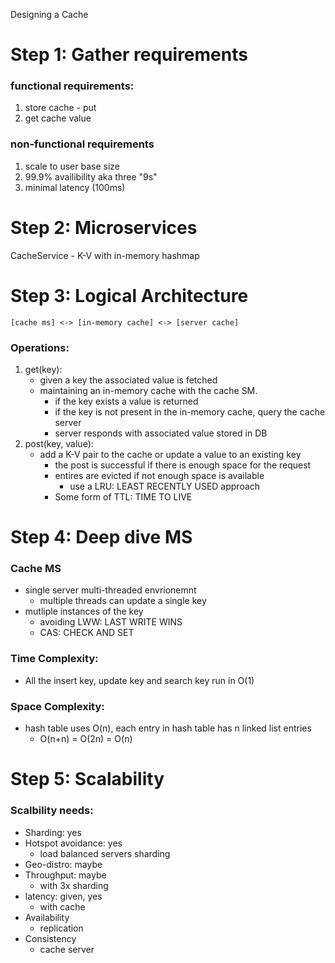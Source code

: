 Designing a Cache

# Step 1: Gather requirements

### functional requirements:
1. store cache - put
2. get cache value

### non-functional requirements
1. scale to user base size
2. 99.9% availibility aka three "9s"
3. minimal latency (100ms)


# Step 2: Microservices

CacheService - K-V with in-memory hashmap

# Step 3: Logical Architecture

```
[cache ms] <-> [in-memory cache] <-> [server cache]
```

### Operations:
1. get(key): 
	- given a key the associated value is fetched
	- maintaining an in-memory cache with the cache SM.
		- if the key exists a value is returned
		- if the key is not present in the in-memory cache, query the cache server
		- server responds with associated value stored in DB
2. post(key, value): 
	- add a K-V pair to the cache or update a value to an existing key
		- the post is successful if there is enough space for the request
		- entires are evicted if not enough space is available
			- use a LRU: LEAST RECENTLY USED approach
		- Some form of TTL: TIME TO LIVE

# Step 4: Deep dive MS 

### Cache MS

- single server multi-threaded envrionemnt
	- multiple threads can update a single key
- mutliple instances of the key
	- avoiding LWW: LAST WRITE WINS
	- CAS: CHECK AND SET

### Time Complexity:
- All the insert key, update key and search key run in O(1)

### Space Complexity:
- hash table uses O(n), each entry in hash table has n linked list entries
	- O(n+n) = O(2n) = O(n)

# Step 5: Scalability

### Scalbility needs:
- Sharding: yes
- Hotspot avoidance: yes
	- load balanced servers sharding
- Geo-distro: maybe
- Throughput: maybe
	- with 3x sharding
- latency: given, yes
	- with cache
- Availability
	- replication
- Consistency
	- cache server